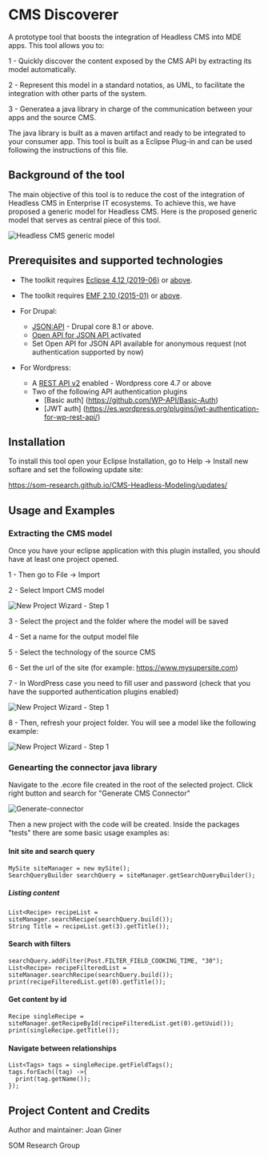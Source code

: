 # CMS Discoverer

A prototype tool that boosts the integration of Headless CMS into MDE apps. This tool allows you to: 

1 - Quickly discover the content exposed by the CMS API by extracting its model automatically. 

2 - Represent this model in a standard notatios, as UML, to facilitate the integration with other parts of the system.

3 - Generatea a java library in charge of the communication between your apps and the source CMS.

The java library is built as a maven artifact and ready to be integrated to your consumer app. This tool is built as a Eclipse Plug-in and can be used following the instructions of this file.


## Background of the tool

The main objective of this tool is to reduce the cost of the integration of Headless CMS in Enterprise IT ecosystems. To achieve this, we have proposed a generic model for Headless CMS. Here is the proposed generic model that serves as central piece of this tool.

![Headless CMS generic model](doc/genericModelcamel-1.png)

## Prerequisites and supported technologies

* The toolkit requires [Eclipse 4.12 (2019-06)](https://download.eclipse.org/eclipse/downloads/drops4/R-4.12-201906051800/) or [above](https://download.eclipse.org/eclipse/downloads/).

* The toolkit requires [EMF 2.10 (2015-01)](http://download.eclipse.org/modeling/emf/emf/builds/release/2.10/index.html) or [above](https://download.eclipse.org/eclipse/downloads/).

* For Drupal: 
  - [JSON:API](https://www.drupal.org/project/jsonapi) - Drupal core 8.1 or above.
  - <a href=https://www.drupal.org/project/openapi_jsonapi> Open API for JSON API </a> activated
  - Set Open API for JSON API available for anonymous request (not authentication supported by now)
* For Wordpress:
  - A [REST API v2](https://developer.wordpress.org/rest-api/reference/) enabled - Wordpress core 4.7 or above
  - Two of the following API authentication plugins
    - [Basic auth] (https://github.com/WP-API/Basic-Auth)
    - [JWT auth] (https://es.wordpress.org/plugins/jwt-authentication-for-wp-rest-api/)


## Installation

To install this tool open your Eclipse Installation, go to Help -> Install new softare and set the following update site:

https://som-research.github.io/CMS-Headless-Modeling/updates/


## Usage and Examples

### Extracting the CMS model

Once you have your eclipse application with this plugin installed, you should have at least one project opened. 

1 - Then go to File -> Import 

2 - Select Import CMS model

![New Project Wizard - Step 1](doc/importMenu.png)


3 - Select the project and the folder where the model will be saved

4 - Set a name for the output model file

5 - Select the technology of the source CMS

6 - Set the url of the site (for example: https://www.mysupersite.com)

7 - In WordPress case you need to fill user and password (check that you have the supported authentication plugins enabled)

![New Project Wizard - Step 1](doc/finalMenu.png)

8 - Then, refresh your project folder. You will see a model like the following example:


![New Project Wizard - Step 1](doc/exampleWPecore.png)

### Genearting the connector java library

Navigate to the .ecore file created in the root of the selected project. Click right button and search for "Generate CMS Connector"

![Generate-connector](doc/cmsConnector.png)

Then a new project with the code will be created. Inside the packages "tests" there are some basic usage examples as:

#### Init site and search query
```
MySite siteManager = new mySite();
SearchQueryBuilder searchQuery = siteManager.getSearchQueryBuilder();
```

##### Listing content
```
List<Recipe> recipeList = siteManager.searchRecipe(searchQuery.build());
String Title = recipeList.get(3).getTitle());

```
#### Search with filters
```
searchQuery.addFilter(Post.FILTER_FIELD_COOKING_TIME, "30");
List<Recipe> recipeFilteredList = siteManager.searchRecipe(searchQuery.build());
print(recipeFilteredList.get(0).getTitle());
```
  
#### Get content by id

```
Recipe singleRecipe = siteManager.getRecipeById(recipeFilteredList.get(0).getUuid());
print(singleRecipe.getTitle());
```
 
#### Navigate between relationships

```
List<Tags> tags = singleRecipe.getFieldTags();
tags.forEach((tag) ->{
  print(tag.getName());
});
```


## Project Content and Credits

Author and maintainer: Joan Giner

SOM Research Group
